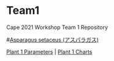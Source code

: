 # Team1
Cape 2021 Workshop Team 1 Repository 

#[Asparagus setaceus (アスパラガス)](https://en.wikipedia.org/wiki/Asparagus_setaceus)

[Plant 1 Parameters](https://cape2021.github.io/plantajs/index.html)  |
[Plant 1 Charts](https://cape2021.github.io/plantajs/chart.html)

